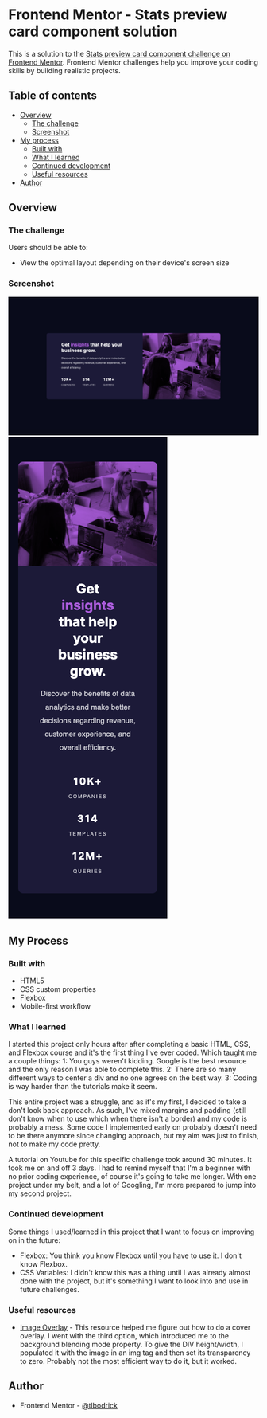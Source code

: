# Frontend Mentor - Stats preview card component solution

This is a solution to the [Stats preview card component challenge on Frontend Mentor](https://www.frontendmentor.io/challenges/stats-preview-card-component-8JqbgoU62). Frontend Mentor challenges help you improve your coding skills by building realistic projects. 

## Table of contents

- [Overview](#overview)
  - [The challenge](#the-challenge)
  - [Screenshot](#screenshot)
- [My process](#my-process)
  - [Built with](#built-with)
  - [What I learned](#what-i-learned)
  - [Continued development](#continued-development)
  - [Useful resources](#useful-resources)
- [Author](#author)



## Overview

### The challenge

Users should be able to:

- View the optimal layout depending on their device's screen size

### Screenshot

![](images/screenshot-desktop.png)
![](images/screenshot-mobile.png)

## My Process

### Built with

- HTML5 
- CSS custom properties
- Flexbox
- Mobile-first workflow


### What I learned

I started this project only hours after after completing a basic HTML, CSS, and Flexbox course and it's the first thing I've ever coded. Which taught me a couple things: 1: You guys weren't kidding. Google is the best resource and the only reason I was able to complete this. 2: There are so many different ways to center a div and no one agrees on the best way. 3: Coding is way harder than the tutorials make it seem.

This entire project was a struggle, and as it's my first, I decided to take a don't look back approach. As such, I've mixed margins and padding (still don't know when to use which when there isn't a border) and my code is probably a mess. Some code I implemented early on probably doesn't need to be there anymore since changing approach, but my aim was just to finish, not to make my code pretty.

A tutorial on Youtube for this specific challenge took around 30 minutes. It took me on and off 3 days. I had to remind myself that I'm a beginner with no prior coding experience, of course it's going to take me longer. With one project under my belt, and a lot of Googling, I'm more prepared to jump into my second project. 


### Continued development

Some things I used/learned in this project that I want to focus on improving on in the future: 
- Flexbox: You think you know Flexbox until you have to use it. I don't know Flexbox.
- CSS Variables: I didn't know this was a thing until I was already almost done with the project, but it's something I want to look into and use in future challenges.



### Useful resources

- [Image Overlay](https://stackoverflow.com/questions/36679649/how-to-add-a-color-overlay-to-a-background-image/36679903) - This resource helped me figure out how to do a cover overlay. I went with the third option, which introduced me to the background blending mode property. To give the DIV height/width, I populated it with the image in an img tag and then set its transparency to zero. Probably not the most efficient way to do it, but it worked. 

## Author

- Frontend Mentor - [@tlbodrick](https://www.frontendmentor.io/profile/tlbodrick)


